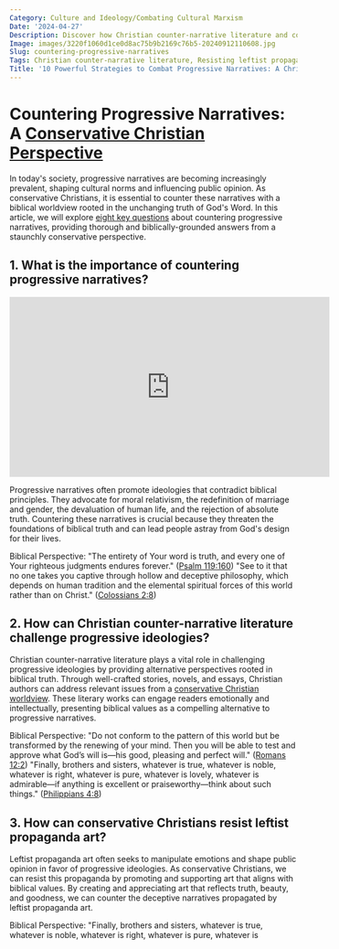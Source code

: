 ```yaml
---
Category: Culture and Ideology/Combating Cultural Marxism
Date: '2024-04-27'
Description: Discover how Christian counter-narrative literature and conservative Christian film production are effectively countering progressive narratives in the media landscape. Explore the impact of faith-based alternative media in shaping a biblical worldview through creative writing and resisting leftist propaganda art.
Image: images/3220f1060d1ce0d8ac75b9b2169c76b5-20240912110608.jpg
Slug: countering-progressive-narratives
Tags: Christian counter-narrative literature, Resisting leftist propaganda art, Biblical worldview creative writing, Conservative Christian film production, Faith-based alternative media UK
Title: '10 Powerful Strategies to Combat Progressive Narratives: A Christian Perspective'
---
```


# Countering Progressive Narratives: A [Conservative Christian Perspective](/curriculum-integration)

In today's society, progressive narratives are becoming increasingly prevalent, shaping cultural norms and influencing public opinion. As conservative Christians, it is essential to counter these narratives with a biblical worldview rooted in the unchanging truth of God's Word. In this article, we will explore [eight key questions](/critiquing-modern-art) about countering progressive narratives, providing thorough and biblically-grounded answers from a staunchly conservative perspective.

## 1. What is the importance of countering progressive narratives?


<iframe width="560" height="315" src="https://www.youtube.com/embed/3OtrfjQf5zA" frameborder="0" allow="autoplay; encrypted-media" allowfullscreen></iframe>


Progressive narratives often promote ideologies that contradict biblical principles. They advocate for moral relativism, the redefinition of marriage and gender, the devaluation of human life, and the rejection of absolute truth. Countering these narratives is crucial because they threaten the foundations of biblical truth and can lead people astray from God's design for their lives.

Biblical Perspective:
"The entirety of Your word is truth, and every one of Your righteous judgments endures forever." ([Psalm 119:160](https://www.bibleref.com/Psalm/119/Psalm-119-160.html))
"See to it that no one takes you captive through hollow and deceptive philosophy, which depends on human tradition and the elemental spiritual forces of this world rather than on Christ." ([Colossians 2:8](https://www.bibleref.com/Colossians/2/Colossians-2-8.html))

## 2. How can Christian counter-narrative literature challenge progressive ideologies?

Christian counter-narrative literature plays a vital role in challenging progressive ideologies by providing alternative perspectives rooted in biblical truth. Through well-crafted stories, novels, and essays, Christian authors can address relevant issues from a [conservative Christian worldview](/resisting-gender-confusion). These literary works can engage readers emotionally and intellectually, presenting biblical values as a compelling alternative to progressive narratives.

Biblical Perspective:
"Do not conform to the pattern of this world but be transformed by the renewing of your mind. Then you will be able to test and approve what God’s will is—his good, pleasing and perfect will." ([Romans 12:2](https://www.bibleref.com/Romans/12/Romans-12-2.html))
"Finally, brothers and sisters, whatever is true, whatever is noble, whatever is right, whatever is pure, whatever is lovely, whatever is admirable—if anything is excellent or praiseworthy—think about such things." ([Philippians 4:8](https://www.bibleref.com/Philippians/4/Philippians-4-8.html))

## 3. How can conservative Christians resist leftist propaganda art?

Leftist propaganda art often seeks to manipulate emotions and shape public opinion in favor of progressive ideologies. As conservative Christians, we can resist this propaganda by promoting and supporting art that aligns with biblical values. By creating and appreciating art that reflects truth, beauty, and goodness, we can counter the deceptive narratives propagated by leftist propaganda art.

Biblical Perspective:
"Finally, brothers and sisters, whatever is true, whatever is noble, whatever is right, whatever is pure, whatever is